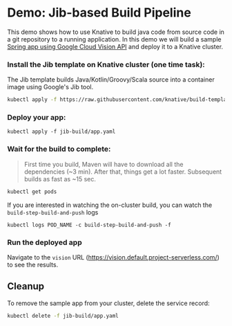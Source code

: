 # Demo: Jib-based Build Pipeline


This demo shows how to use Knative to build java code from source code in a git repository to a
running application. In this demo we will build a sample [Spring app using Google Cloud Vision API](https://github.com/mchmarny/spring-cloud-gcp/tree/master/spring-cloud-gcp-samples/spring-cloud-gcp-vision-api-sample)
and deploy it to a Knative cluster.

### Install the Jib template on Knative cluster (one time task):

The Jib template builds Java/Kotlin/Groovy/Scala source into a container image using Google's Jib tool.

```bash
kubectl apply -f https://raw.githubusercontent.com/knative/build-templates/master/jib/jib-maven.yaml
```

### Deploy your app:


```shell
kubectl apply -f jib-build/app.yaml
```

### Wait for the build to complete:

> First time you build, Maven will have to download all the dependencies (~3 min). After that, things get a lot faster. Subsequent builds as fast as ~15 sec.

```bash
kubectl get pods
```

If you are interested in watching the on-cluster build, you can watch the `build-step-build-and-push` logs

```shell
kubectl logs POD_NAME -c build-step-build-and-push -f
```

### Run the deployed app

Navigate to the `vision` URL (https://vision.default.project-serverless.com/) to see the results.

## Cleanup

To remove the sample app from your cluster, delete the service record:

```bash
kubectl delete -f jib-build/app.yaml
```
